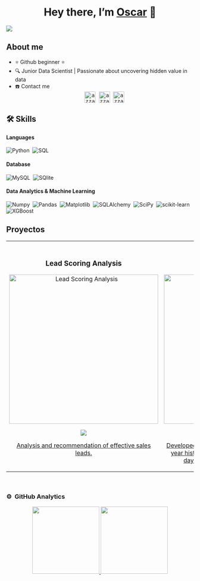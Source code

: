 <div align="center">
<h1 align="center">Hey there, I’m <a href="https://www.linkedin.com/in/oscar-fraile-bermejo-b8a45126/">Oscar</a> 👋 </h1>
</div>
<img src="https://imgur.com/8n7uljF.png">

## About me

- ⭐ Github beginner ⭐ 
- 🔍 Junior Data Scientist | Passionate about uncovering hidden value in data 
- ☎️ Contact me <samp>
                    <br/><div align="center">
                    <a href="https://www.linkedin.com/in/oscar-fraile-bermejo-b8a45126/" target="blank"><img align="center"
                       src="https://img.shields.io/badge/linkedin-%231DA1F2.svg?style=for-the-badge&logo=linkedin&logoColor=white"
                       alt="azzar" height="30"/></a>
                    <a href="mailto:frailebermejo@gmail.com" target="blank"><img align="center"
                       src="https://img.shields.io/badge/gmail-EA4335.svg?style=for-the-badge&logo=gmail&logoColor=white"
                       alt="azzar" height="30"/></a>
                    <a href="https://wa.me/+34661346406" target="blank"><img align="center"
                       src="https://img.shields.io/badge/whatsapp-4B7F1.svg?style=for-the-badge&logo=whatsapp&logoColor=white"
                       alt="azzar" height="30"/></a>
                    <br>
                  </p>
                </samp>     
## 🛠️ Skills

#### Languages

![Python](https://img.shields.io/badge/-Python-05122A?style=flat&logo=python)&nbsp;
![SQL](https://img.shields.io/badge/SQL-003B57?style=flat&logo=sql)&nbsp;


#### Database

![MySQL](https://img.shields.io/badge/MySQL-00000F?style=flat&logo=mysql&logoColor=white)&nbsp;
![SQlite](https://img.shields.io/badge/-SQlite-05122A?style=flat&logo=sqlite&logoColor=A8B9CC)&nbsp;

#### Data Analytics & Machine Learning

![Numpy](https://img.shields.io/badge/Numpy-777BB4?style=flat&logo=numpy&logoColor=white)&nbsp;
![Pandas](https://img.shields.io/badge/Pandas-2C2D72?style=flat&logo=pandas&logoColor=white)&nbsp;
![Matplotlib](https://img.shields.io/badge/Matplotlib-000000?style=flat&logo=matplotlib&logoColor=white)&nbsp;
![SQLAlchemy](https://img.shields.io/badge/SQLAlchemy-000000?style=flat&logo=sqlalchemy&logoColor=white)&nbsp;
![SciPy](https://img.shields.io/badge/SciPy-8CAAE6?style=flat&logo=scipy&logoColor=white)&nbsp;
![scikit-learn](https://img.shields.io/badge/scikit--learn-F7931E?style=flat&logo=scikit-learn&logoColor=white)&nbsp;
![XGBoost](https://img.shields.io/badge/XGBoost-105C0B?style=flat&logo=xgboost&logoColor=white)&nbsp;

## Proyectos
<table>
<tr>
<td width="50%">
<h3 align="center">Lead Scoring Analysis</h3>
<div align="center">
<a href="https://github.com/OscarFraile/LEAD_SCORING/tree/main" target="_blank"><img src="https://imgur.com/uGItzHz.png" width="400" alt="Lead Scoring Analysis"></a>
<p>
<a href="https://github.com/OscarFraile/LEAD_SCORING/tree/main" target="_blank">
<img src="https://img.shields.io/badge/CÓDIGO-ff9?style=for-the-badge&logo=github&logoColor=black"><div align="center">
</p>
<p>Analysis and recommendation of effective sales leads.</p>
</div>
                                                                                      
</td>

<td width="50%">
               <br>
<h3 align="center">Retail Forecasting</h3>
<div align="center">                                       
<a href="https://github.com/OscarFraile/RETAIL_FORECASTING" target="_blank"><img src="https://imgur.com/TpR6ZpT.png" width="400" alt="Retail Forecasting"></a>
<br>
<p>
<a href="https://github.com/OscarFraile/RETAIL_FORECASTING" target="_blank">
<img src="https://img.shields.io/badge/C%C3%93DIGO-80ffaa?style=for-the-badge&logo=github&logoColor=black">
</p>
</p>Developed machine learning models using a three-year historical database to predict the next eight days of sales at the store product level.</p>
</div>                                                             
</table>                                                                                 
</div>
<br>


### ⚙️ &nbsp;GitHub Analytics

<p align="center">
<a href="https://github.com/ArisGuimera">
  <img height="180em" src="https://github-readme-stats-eight-theta.vercel.app/api?username=ArisGuimera&show_icons=true&theme=algolia&include_all_commits=true&count_private=true"/>
  <img height="180em" src="https://github-readme-stats-eight-theta.vercel.app/api/top-langs/?username=ArisGuimera&layout=compact&langs_count=8&theme=algolia"/>
</a>
</p>
